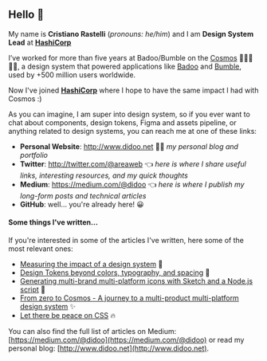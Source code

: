 <!-- **didoo/didoo** is a special repository containing the `README.md` (this file) that appears on your GitHub profile. -->
## Hello 👋

My name is **Cristiano Rastelli** (*pronouns: he/him*) and I am **Design System Lead** at **[HashiCorp](https://www.hashicorp.com/)**

I’ve worked for more than five years at Badoo/Bumble on the [Cosmos](https://medium.com/bumble-tech/from-zero-to-cosmos-part-1-2d080fe35bf2) 🚀👩‍🚀👨‍🚀, a design system that powered applications like [Badoo](https://badoo.com) and [Bumble](https://bumble.com), used by +500 million users worldwide.

Now I've joined **[HashiCorp](https://www.hashicorp.com/)** where I hope to have the same impact I had with Cosmos :)

As you can imagine, I am super into design system, so if you ever want to chat about components, design tokens, Figma and assets pipeline, or anything related to design systems, you can reach me at one of these links:
* **Personal Website**: http://www.didoo.net 👨‍💻 _my personal blog and portfolio_
* **Twitter**: http://twitter.com/@areaweb  👈  _here is where I share useful links, interesting resources, and my quick thoughts_
* **Medium**: https://medium.com/@didoo  👈  _here is where I publish my long-form posts and technical articles_
* **GitHub**: well... you're already here! 😀

#### Some things I've written...

If you're interested in some of the articles I've written, here some of the most relevant ones:

* [Measuring the impact of a design system](https://medium.com/@didoo/measuring-the-impact-of-a-design-system-7f925af090f7) 🔬
* [Design Tokens beyond colors, typography, and spacing](https://medium.com/bumble-tech/design-tokens-beyond-colors-typography-and-spacing-ad7c98f4f228) 💅
* [Generating multi-brand multi-platform icons with Sketch and a Node.js script](https://medium.com/bumble-tech/generating-multi-brand-multi-platform-icons-with-sketch-and-a-node-js-script-part1-82f438c7e16c) 🔮
* [From zero to Cosmos - A journey to a multi-product multi-platform design system](https://medium.com/bumble-tech/from-zero-to-cosmos-part-1-2d080fe35bf2) ✨
* [Let there be peace on CSS](https://medium.com/@didoo/let-there-be-peace-on-css-8b26829f1be0) 🔥

You can also find the full list of articles on Medium: [https://medium.com/@didoo](https://medium.com/@didoo) or read my personal blog: [http://www.didoo.net](http://www.didoo.net).
